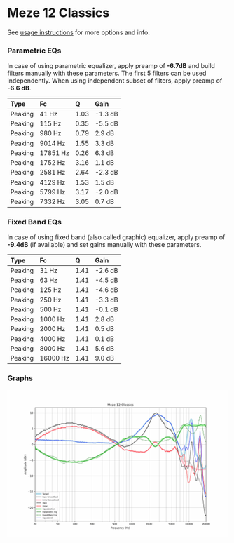 # Meze 12 Classics
See [usage instructions](https://github.com/jaakkopasanen/AutoEq#usage) for more options and info.

### Parametric EQs
In case of using parametric equalizer, apply preamp of **-6.7dB** and build filters manually
with these parameters. The first 5 filters can be used independently.
When using independent subset of filters, apply preamp of **-6.6 dB**.

| Type    | Fc       |    Q | Gain    |
|:--------|:---------|:-----|:--------|
| Peaking | 41 Hz    | 1.03 | -1.3 dB |
| Peaking | 115 Hz   | 0.35 | -5.5 dB |
| Peaking | 980 Hz   | 0.79 | 2.9 dB  |
| Peaking | 9014 Hz  | 1.55 | 3.3 dB  |
| Peaking | 17851 Hz | 0.26 | 6.3 dB  |
| Peaking | 1752 Hz  | 3.16 | 1.1 dB  |
| Peaking | 2581 Hz  | 2.64 | -2.3 dB |
| Peaking | 4129 Hz  | 1.53 | 1.5 dB  |
| Peaking | 5799 Hz  | 3.17 | -2.0 dB |
| Peaking | 7332 Hz  | 3.05 | 0.7 dB  |

### Fixed Band EQs
In case of using fixed band (also called graphic) equalizer, apply preamp of **-9.4dB**
(if available) and set gains manually with these parameters.

| Type    | Fc       |    Q | Gain    |
|:--------|:---------|:-----|:--------|
| Peaking | 31 Hz    | 1.41 | -2.6 dB |
| Peaking | 63 Hz    | 1.41 | -4.5 dB |
| Peaking | 125 Hz   | 1.41 | -4.6 dB |
| Peaking | 250 Hz   | 1.41 | -3.3 dB |
| Peaking | 500 Hz   | 1.41 | -0.1 dB |
| Peaking | 1000 Hz  | 1.41 | 2.8 dB  |
| Peaking | 2000 Hz  | 1.41 | 0.5 dB  |
| Peaking | 4000 Hz  | 1.41 | 0.1 dB  |
| Peaking | 8000 Hz  | 1.41 | 5.6 dB  |
| Peaking | 16000 Hz | 1.41 | 9.0 dB  |

### Graphs
![](./Meze%2012%20Classics.png)